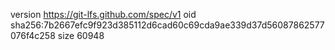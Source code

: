 version https://git-lfs.github.com/spec/v1
oid sha256:7b2667efc9f923d385112d6cad60c69cda9ae339d37d56087862577076f4c258
size 60948
